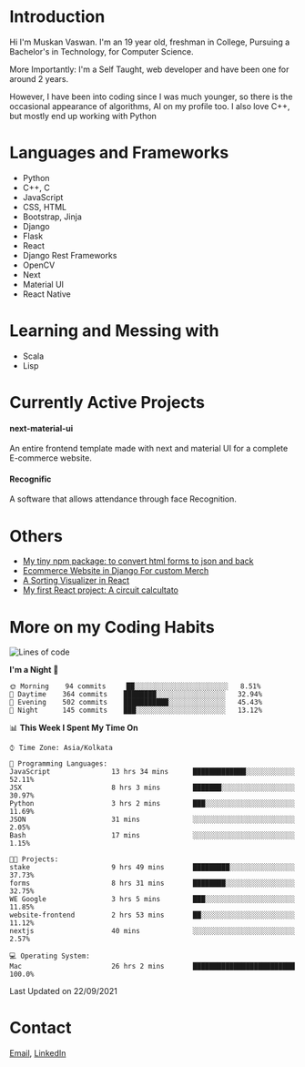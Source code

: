 <!-- - I’m currently working on:
&nbsp;&nbsp;&nbsp;&nbsp;&nbsp;&nbsp; *Circuits*[https://muskanvaswan.github.io/circuits] which, as the name suggests,  is a calculator for solving circuits with ease. This is my first React project
#### I’m currently learning : 
&nbsp;&nbsp;&nbsp;&nbsp;&nbsp;&nbsp; React.js
#### Ask me about:
&nbsp;&nbsp;&nbsp;&nbsp;&nbsp;&nbsp; Anything
#### How to reach me:
&nbsp;&nbsp;&nbsp;&nbsp;&nbsp;&nbsp; Email[mailto:muskanvaswan@gmail.com] LinkedIn[https://www.linkedin.com/in/muskan-vaswan?lipi=urn%3Ali%3Apage%3Ad_flagship3_profile_view_base_contact_details%3B%2FQpdlv5fQ12Ru4DkW2TysA%3D%3D]
#### Pronouns:
&nbsp;&nbsp;&nbsp;&nbsp;&nbsp;&nbsp; Her -->

# Introduction
Hi I'm Muskan Vaswan.
I'm an 19 year old,
freshman in College,
Pursuing a Bachelor's in Technology, for Computer Science.

More Importantly: I'm a Self Taught, web developer and have been one for around 2 years.

However, I have been into coding since I was much younger, so there is the occasional appearance of algorithms, AI on my profile too. I also love C++, but mostly end up working with Python


# Languages and Frameworks

- Python
- C++, C
- JavaScript
- CSS, HTML 
- Bootstrap, Jinja
- Django
- Flask
- React 
- Django Rest Frameworks
- OpenCV
- Next
- Material UI
- React Native

# Learning and Messing with 

- Scala 
- Lisp

# Currently Active Projects

#### next-material-ui
An entire frontend template made with next and material UI for a complete E-commerce website.

#### Recognific
A software that allows attendance through face Recognition.

# Others
- [My tiny npm package: to convert html forms to json and back](https://www.npmjs.com/package/forms-dynamically)
- [Ecommerce Website in Django For custom Merch](https://merch-commerce.herokuapp.com/)
- [A Sorting Visualizer in React](https://muskanvaswan.github.io/SortingVisualizer/)
- [My first React project: A circuit calcultato](https://muskanvaswan.github.io/circuits)

# More on my Coding Habits

<!--START_SECTION:waka-->
![Lines of code](https://img.shields.io/badge/From%20Hello%20World%20I%27ve%20Written-408963%20lines%20of%20code-blue)

**I'm a Night 🦉** 

```text
🌞 Morning    94 commits     ██░░░░░░░░░░░░░░░░░░░░░░░   8.51% 
🌆 Daytime    364 commits    ████████░░░░░░░░░░░░░░░░░   32.94% 
🌃 Evening    502 commits    ███████████░░░░░░░░░░░░░░   45.43% 
🌙 Night      145 commits    ███░░░░░░░░░░░░░░░░░░░░░░   13.12%

```


📊 **This Week I Spent My Time On** 

```text
⌚︎ Time Zone: Asia/Kolkata

💬 Programming Languages: 
JavaScript               13 hrs 34 mins      █████████████░░░░░░░░░░░░   52.11% 
JSX                      8 hrs 3 mins        ███████░░░░░░░░░░░░░░░░░░   30.97% 
Python                   3 hrs 2 mins        ███░░░░░░░░░░░░░░░░░░░░░░   11.69% 
JSON                     31 mins             ░░░░░░░░░░░░░░░░░░░░░░░░░   2.05% 
Bash                     17 mins             ░░░░░░░░░░░░░░░░░░░░░░░░░   1.15%

🐱‍💻 Projects: 
stake                    9 hrs 49 mins       █████████░░░░░░░░░░░░░░░░   37.73% 
forms                    8 hrs 31 mins       ████████░░░░░░░░░░░░░░░░░   32.75% 
WE Google                3 hrs 5 mins        ███░░░░░░░░░░░░░░░░░░░░░░   11.85% 
website-frontend         2 hrs 53 mins       ██░░░░░░░░░░░░░░░░░░░░░░░   11.12% 
nextjs                   40 mins             ░░░░░░░░░░░░░░░░░░░░░░░░░   2.57%

💻 Operating System: 
Mac                      26 hrs 2 mins       █████████████████████████   100.0%

```


 Last Updated on 22/09/2021
<!--END_SECTION:waka-->

# Contact

[Email](mailto:muskanvaswan@gmail.com), [LinkedIn](https://www.linkedin.com/in/muskan-vaswan?lipi=urn%3Ali%3Apage%3Ad_flagship3_profile_view_base_contact_details%3B%2FQpdlv5fQ12Ru4DkW2TysA%3D%3D)



